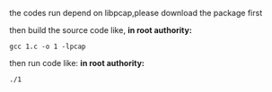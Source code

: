 the codes run depend on libpcap,please download the package first



then build the source code like, **in root authority:**

```
gcc 1.c -o 1 -lpcap
```

then run code like: **in root authority:**

```
./1
```

